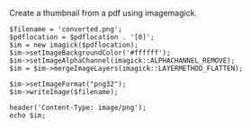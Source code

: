 Create a thumbnail from a pdf using imagemagick.

    $filename = 'converted.png';
    $pdflocation = $pdflocation . '[0]';
    $im = new imagick($pdflocation);
    $im->setImageBackgroundColor('#ffffff');
    $im->setImageAlphaChannel(imagick::ALPHACHANNEL_REMOVE);
    $im = $im->mergeImageLayers(imagick::LAYERMETHOD_FLATTEN);

    $im->setImageFormat("png32");
    $im->writeImage($filename);
    
    header('Content-Type: image/png');
    echo $im;